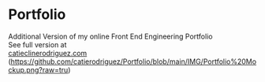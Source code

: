 # Portfolio

Additional Version of my online Front End Engineering Portfolio <br>
See full version at</br>
[catieclinerodriguez.com](https://catieclinerodriguez.com)
(https://github.com/catierodriguez/Portfolio/blob/main/IMG/Portfolio%20Mockup.png?raw=tru)
